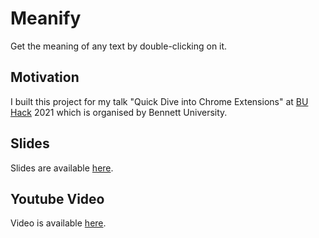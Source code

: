 # Meanify

Get the meaning of any text by double-clicking on it.

## Motivation
I built this project for my talk "Quick Dive into Chrome Extensions" at [BU Hack](https://bu-hack.tech/) 2021 which is organised by Bennett University.


## Slides
Slides are available [here](http://bit.ly/QDCEslides).


## Youtube Video
Video is available [here](https://www.youtube.com/watch?v=llp9ge7fX5A&ab_channel=ZeneviaTechfest).
